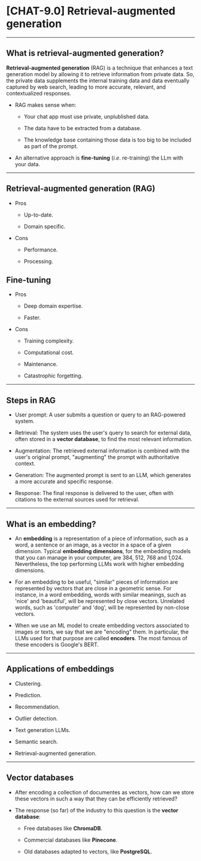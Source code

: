 # [CHAT-9.0] Retrieval-augmented generation

---

## What is retrieval-augmented generation?

**Retrieval-augmented generation** (RAG) is a technique that enhances a text generation model by allowing it to retrieve information from private data. So, the private data supplements the internal training data and data eventually captured by web search, leading to more accurate, relevant, and contextualized responses.

- RAG makes sense when:

    + Your chat app must use private, unplublished data.
    
    + The data have to be extracted from a database.
    
    + The knowledge base containing those data is too big to be included as part of the prompt.

- An alternative approach is **fine-tuning** (*i.e*. re-training) the LLm with your data. 
---

## Retrieval-augmented generation (RAG)

- Pros

    + Up-to-date.

    + Domain specific.

- Cons

    + Performance.

    + Processing.

## Fine-tuning

- Pros

    + Deep domain expertise.

    + Faster.

- Cons

    + Training complexity.

    + Computational cost.

    + Maintenance.

    + Catastrophic forgetting.

---

## Steps in RAG

- User prompt: A user submits a question or query to an RAG-powered system. 

- Retrieval: The system uses the user's query to search for external data, often stored in a **vector database**, to find the most relevant information.

- Augmentation: The retrieved external information is combined with the user's original prompt, "augmenting" the prompt with authoritative context. 

- Generation: The augmented prompt is sent to an LLM, which generates a more accurate and specific response. 

- Response: The final response is delivered to the user, often with citations to the external sources used for retrieval. 

---

## What is an embedding?

- An **embedding** is a representation of a piece of information, such as a word, a sentence or an image, as a vector in a space of a given dimension. Typical **embedding dimensions**, for the embedding models that you can manage in your computer, are 384, 512, 768 and 1,024. Nevertheless, the top performing LLMs work with higher embedding dimensions.

- For an embedding to be useful, "similar" pieces of information are represented by vectors that are close in a geometric sense. For instance, in a word embedding, words with similar meanings, such as 'nice' and 'beautiful', will be represented by close vectors. Unrelated words, such as 'computer' and 'dog', will be represented by non-close vectors.

- When we use an ML model to create embedding vectors associated to images or texts, we say that we are "encoding" them. In particular, the LLMs used for that purpose are called **encoders**. The most famous of these encoders is Google's BERT.

---

## Applications of embeddings

- Clustering. 

- Prediction. 

- Recommendation. 

- Outlier detection. 

- Text generation LLMs.

- Semantic search.

- Retrieval-augmented generation.

---

## Vector databases

- After encoding a collection of documentes as vectors, how can we store these vectors in such a way that they can be efficiently retrieved?

- The response (so far) of the industry to this question is the **vector database**:

    + Free databases like **ChromaDB**. 

    + Commercial databases like **Pinecone**. 
    
    + Old databases adapted to vectors, like **PostgreSQL**.
